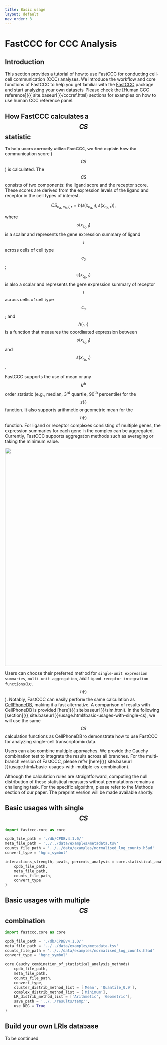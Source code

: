 ```yaml
---
title: Basic usage
layout: default
nav_order: 3
---
```


<script type="text/javascript" async
  src="https://cdnjs.cloudflare.com/ajax/libs/mathjax/3.2.2/es5/tex-mml-chtml.js">
</script>

# FastCCC for CCC Analysis

## Introduction
This section provides a tutorial of how to use FastCCC for conducting cell-cell communication (CCC) analyses. We introduce the workflow and core functions of FastCCC to help you get familiar with the [FastCCC] package and start analyzing your own datasets. Please check the [Human CCC reference]({{ site.baseurl }}/cccref.html) sections for examples on how to use human CCC reference panel.

## How FastCCC calculates a $$CS$$ statistic
To help users correctly utilize FastCCC, we first explain how the communication score ($$CS$$) is calculated. The $$CS$$ consists of two components: the ligand score and the receptor score. These scores are derived from the expression levels of the ligand and receptor in the cell types of interest.

$$
\begin{equation}
    {CS}_{c_a,c_b,l,r} = h(s(x_{c_a,l}),s(x_{c_b,r})), \label{eq1}
\end{equation}
$$

where $$s(x_{c_a,l})$$ is a scalar and represents the gene expression summary of ligand $$l$$ across cells of cell type $$c_a$$ ; $$s(x_{c_b,r})$$ is also a scalar and represents the gene expression summary of receptor $$r$$ across cells of cell type $$c_b$$ ; and $$h(\cdot,\cdot)$$ is a function that measures the coordinated expression between $$s(x_{c_a,l})$$ and $$s(x_{c_b,r})$$.

FastCCC supports the use of mean or any $$k^{th}$$ order statistic (e.g., median, 3<sup>rd</sup> quartile, 90<sup>th</sup> percentile) for the $$s(\cdot)$$ function. It also supports arithmetic or geometric mean for the $$h(\cdot)$$ function. For ligand or receptor complexes consisting of multiple genes, the expression summaries for each gene in the complex can be aggregated. Currently, FastCCC supports aggregation methods such as averaging or taking the minimum value.

<p align="center">
  <img src="{{ site.baseurl }}/images/basic_usage_illustration1.svg" width="700">
</p>

Users can choose their preferred method for `single-unit expression summaries`, `multi-unit aggregation`, and `ligand-receptor integration functions`(i.e. $$h(\cdot)$$). Notably, FastCCC can easily perform the same calculation as [CellPhoneDB], making it a fast alternative. A comparison of results with CellPhoneDB is provided [here]({{ site.baseurl }}/sim.html). In the following [section]({{ site.baseurl }}/usage.html#basic-usages-with-single-cs), we will use the same $$CS$$ calculation functions as CellPhoneDB to demonstrate how to use FastCCC for analyzing single-cell transcriptomic data.

Users can also combine multiple approaches. We provide the Cauchy combination test to integrate the results across all branches. For the multi-branch version of FastCCC, please refer [here]({{ site.baseurl }}/usage.html#basic-usages-with-multiple-cs-combination).

Although the calculation rules are straightforward, computing the null distribution of these statistical measures without permutations remains a challenging task. For the specific algorithm, please refer to the Methods section of our paper. The preprint version will be made available shortly.

## Basic usages with single $$CS$$


```python
import fastccc.core as core

cpdb_file_path = './db/CPDBv4.1.0/'
meta_file_path = '../../data/examples/metadata.tsv'
counts_file_path = '../../data/examples/normalised_log_counts.h5ad'
convert_type = 'hgnc_symbol'

interactions_strength, pvals, percents_analysis = core.statistical_analysis_method(
    cpdb_file_path, 
    meta_file_path,
    counts_file_path,
    convert_type
)
```

## Basic usages with multiple $$CS$$ combination

```python
import fastccc.core as core

cpdb_file_path = './db/CPDBv4.1.0/'
meta_file_path = '../../data/examples/metadata.tsv'
counts_file_path = '../../data/examples/normalised_log_counts.h5ad'
convert_type = 'hgnc_symbol'

core.Cauchy_combination_of_statistical_analysis_methods(
    cpdb_file_path, 
    meta_file_path,
    counts_file_path,
    convert_type,
    cluster_distrib_method_list = ['Mean', 'Quantile_0.9'],
    complex_distrib_method_list = ['Minimum'],
    LR_distrib_method_list = ['Arithmetic', 'Geometric'],
    save_path = '../../results/temp/',
    use_DEG = True
)
```

## Build your own LRIs database
To be continued



[FastCCC]: https://github.com/Svvord/FastCCC
[CellxGene]: https://cellxgene.cziscience.com/
[pyproject.toml]: https://github.com/Svvord/FastCCC/blob/main/pyproject.toml
[Poetry]: https://python-poetry.org/
[CellPhoneDB]: https://www.nature.com/articles/s41596-020-0292-x